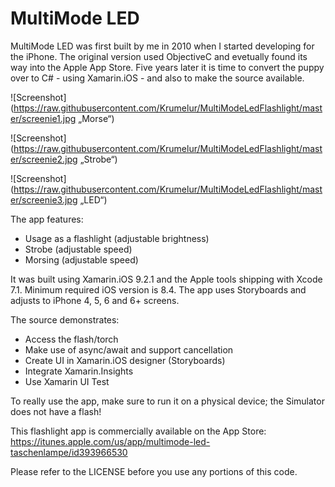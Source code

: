# MultiMode LED

MultiMode LED was first built by me in 2010 when I started developing for the iPhone. 
The original version used ObjectiveC and evetually found its way into the Apple App Store.
Five years later it is time to convert the puppy over to C# - using Xamarin.iOS - and also to make the source available.

![Screenshot](https://raw.githubusercontent.com/Krumelur/MultiModeLedFlashlight/master/screenie1.jpg „Morse“)

![Screenshot](https://raw.githubusercontent.com/Krumelur/MultiModeLedFlashlight/master/screenie2.jpg „Strobe“)

![Screenshot](https://raw.githubusercontent.com/Krumelur/MultiModeLedFlashlight/master/screenie3.jpg „LED“)


The app features:

* Usage as a flashlight (adjustable brightness)
* Strobe (adjustable speed)
* Morsing (adjustable speed)

It was built using Xamarin.iOS 9.2.1 and the Apple tools shipping with Xcode 7.1.
Minimum required iOS version is 8.4. The app uses Storyboards and adjusts to iPhone 4, 5, 6 and 6+ screens.

The source demonstrates:

* Access the flash/torch
* Make use of async/await and support cancellation
* Create UI in Xamarin.iOS designer (Storyboards)
* Integrate Xamarin.Insights
* Use Xamarin UI Test

To really use the app, make sure to run it on a physical device; the Simulator does not have a flash!

This flashlight app is commercially available on the App Store: https://itunes.apple.com/us/app/multimode-led-taschenlampe/id393966530

Please refer to the LICENSE before you use any portions of this code.
